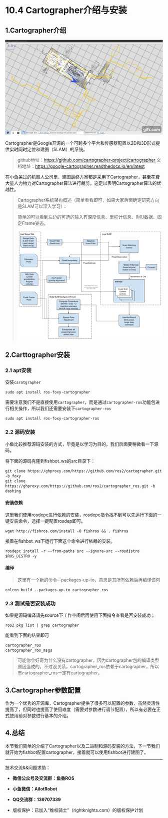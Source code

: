 # 10.4 Cartographer介绍与安装

## 1.Cartographer介绍


![cartographer](10.4Cartographer介绍与安装/imgs/cartographer.gif)

Cartographer是Google开源的一个可跨多个平台和传感器配置以2D和3D形式提供实时同时定位和建图（SLAM）的系统。

> github地址：https://github.com/cartographer-project/cartographer
> 文档地址：https://google-cartographer.readthedocs.io/en/latest

在小鱼呆过的机器人公司里，建图最终方案都是采用了Cartographer，甚至花费大量人力物力对Cartographer算法进行裁剪，这足以表明Cartographer算法的优越性。

> Cartographer系统架构概述（简单看看即可，如果大家后面确定研究方向是SLAM可以深入学习）：
>
> 简单的可以看到左边的可选的输入有深度信息、里程计信息、IMU数据、固定Frame姿态。
>
> 
>
> ![系统概述](10.4Cartographer介绍与安装/imgs/high_level_system_overview.png)



## 2.Carttographer安装

### 2.1 apt安装

安装`carotgrapher`

```shell
sudo apt install ros-foxy-cartographer
```
需要注意我们不是直接使用`cartographer`，而是通过`cartographer-ros`功能包进行相关操作，所以我们还需要安装下`cartographer-ros`

```shell
sudo apt install ros-foxy-cartographer-ros
```

### 2.2 源码安装

小鱼比较推荐源码安装的方式，毕竟是以学习为目的，我们后面要稍微看一下源码。

将下面的源码克隆到fishbot_ws的src目录下：

```shell
git clone https://ghproxy.com/https://github.com/ros2/cartographer.git -b foxy
git clone https://ghproxy.com/https://github.com/ros2/cartographer_ros.git -b dashing
```

#### 安装依赖

这里我们使用rosdepc进行依赖的安装，rosdepc指令找不到可以先运行下面的一键安装命令，选择一键配置rosdep即可。

```shell
wget http://fishros.com/install -O fishros && . fishros
```

接着在fishbot_ws下运行下面这个命令进行依赖的安装。

```shell
rosdepc install -r --from-paths src --ignore-src --rosdistro $ROS_DISTRO -y
```

#### 编译

> 这里有一个新的命令--packages-up-to，意思是其所有依赖后再编译该包

```shell
colcon build --packages-up-to cartographer_ros
```

### 2.3 测试是否安装成功

如果是源码编译请先source下工作空间后再使用下面指令查看是否安装成功；

```
ros2 pkg list | grep cartographer
```

能看到下面的结果即可

```
cartographer_ros
cartographer_ros_msgs
```

> 可能你会好奇为什么没有cartographer，因为cartographer包的编译类型原因造成的，不过没关系，cartographer_ros依赖于cartographer，所以有cartographer_ros一定有cartographer。

## 3.Cartographer参数配置

作为一个优秀的开源库，Cartographer提供了很多可以配置的参数，虽然灵活性提高了，但同时也提高了使用难度（需要对参数进行调节配置），所以有必要在正式使用前对参数进行基本的介绍。



## 4.总结

本节我们简单的介绍了Cartographer以及二进制和源码安装的方法，下一节我们就开始为fishbot配置cartographer，接着就可以使用fishbot进行建图了。

--------------

技术交流&&问题求助：

- **微信公众号及交流群：鱼香ROS**
- **小鱼微信：AiIotRobot**
- **QQ交流群：139707339**

- 版权保护：已加入“维权骑士”（rightknights.com）的版权保护计划